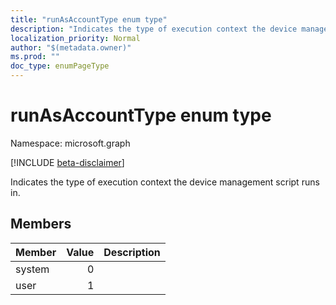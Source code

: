 ```yaml
---
title: "runAsAccountType enum type"
description: "Indicates the type of execution context the device management script runs in."
localization_priority: Normal
author: "$(metadata.owner)"
ms.prod: ""
doc_type: enumPageType
---
```


# runAsAccountType enum type

Namespace: microsoft.graph

[!INCLUDE [beta-disclaimer](../../includes/beta-disclaimer.md)]

Indicates the type of execution context the device management script runs in.

## Members

| Member | Value | Description |
| :----- | ----: | :---------- |
| system | 0     |             |
| user   | 1     |             |
